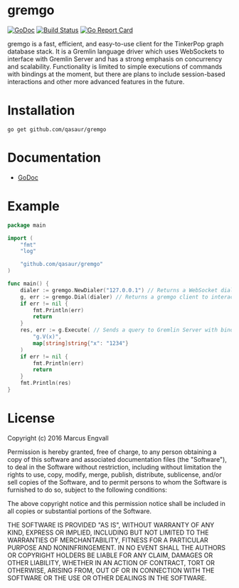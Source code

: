 # gremgo

[![GoDoc](http://img.shields.io/badge/godoc-reference-blue.svg)](http://godoc.org/github.com/qasaur/gremgo) [![Build Status](https://travis-ci.org/qasaur/gremgo.svg?branch=master)](https://travis-ci.org/qasaur/gremgo) [![Go Report Card](https://goreportcard.com/badge/github.com/qasaur/gremgo)](https://goreportcard.com/report/github.com/qasaur/gremgo)

gremgo is a fast, efficient, and easy-to-use client for the TinkerPop graph database stack. It is a Gremlin language driver which uses WebSockets to interface with Gremlin Server and has a strong emphasis on concurrency and scalability. Functionality is limited to simple executions of commands with bindings at the moment, but there are plans to include session-based interactions and other more advanced features in the future.

Installation
==========
```
go get github.com/qasaur/gremgo
```

Documentation
==========

* [GoDoc](https://godoc.org/github.com/qasaur/gremgo)

Example
==========
```go
package main

import (
	"fmt"
	"log"

	"github.com/qasaur/gremgo"
)

func main() {
	dialer := gremgo.NewDialer("127.0.0.1") // Returns a WebSocket dialer to connect to Gremlin Server
	g, err := gremgo.Dial(dialer) // Returns a gremgo client to interact with
	if err != nil {
		fmt.Println(err)
    	return
	}
	res, err := g.Execute( // Sends a query to Gremlin Server with bindings
		"g.V(x)",
		map[string]string{"x": "1234"}
	)
	if err != nil {
		fmt.Println(err)
    	return
	}
	fmt.Println(res)
}
```

License
==========

Copyright (c) 2016 Marcus Engvall

Permission is hereby granted, free of charge, to any person obtaining a copy of this software and associated documentation files (the "Software"), to deal in the Software without restriction, including without limitation the rights to use, copy, modify, merge, publish, distribute, sublicense, and/or sell copies of the Software, and to permit persons to whom the Software is furnished to do so, subject to the following conditions:

The above copyright notice and this permission notice shall be included in all copies or substantial portions of the Software.

THE SOFTWARE IS PROVIDED "AS IS", WITHOUT WARRANTY OF ANY KIND, EXPRESS OR IMPLIED, INCLUDING BUT NOT LIMITED TO THE WARRANTIES OF MERCHANTABILITY, FITNESS FOR A PARTICULAR PURPOSE AND NONINFRINGEMENT. IN NO EVENT SHALL THE AUTHORS OR COPYRIGHT HOLDERS BE LIABLE FOR ANY CLAIM, DAMAGES OR OTHER LIABILITY, WHETHER IN AN ACTION OF CONTRACT, TORT OR OTHERWISE, ARISING FROM, OUT OF OR IN CONNECTION WITH THE SOFTWARE OR THE USE OR OTHER DEALINGS IN THE SOFTWARE.
